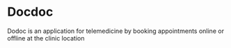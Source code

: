 # Docdoc
Dodoc is an application for telemedicine by booking appointments online or offline at the clinic location